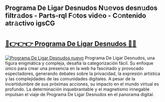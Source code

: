 ## Programa De Ligar Desnudos N𝚞𝚎vos desn𝚞dos filtr𝚊dos - Parts-rqI F𝚘tos vid𝚎o - C𝚘ntenido atr𝚊ctivo igsCG

# <h2><a href="http://mba6p3.tromn.icu/?c=Programa+De+Ligar+Desnudos">🔗👉👉👉 Programa De Ligar Desnudos 🔗🔗</a></h2>

[![Programa De Ligar Desnudos nuevo](https://i.imgur.com/pEAQMta.gif)](http://mba6p3.tromn.icu/?c=Programa+De+Ligar+Desnudos)
Programa De Ligar Desnudos, una figura enigmática y compleja, desafía la categorización fácil. Su enfoque único para crear una presencia en la web ha fascinado y provocado espectadores, generando debates sobre la privacidad, la expresión artística y las complejidades de las comunidades digitales. A pesar de la incertidumbre de sus próximas acciones, su impacto en el mundo virtual es profundo. La determinación inquebrantable y el magnetismo innegable impulsan el viaje de Programa De Ligar Desnudos en el panorama digital.
